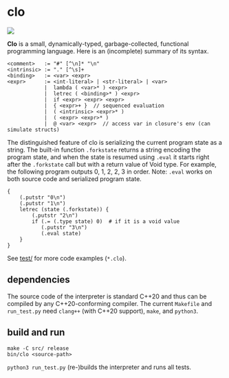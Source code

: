 # clo

![](https://github.com/sdingcn/clo/actions/workflows/run_test.yml/badge.svg)

**Clo** is a small, dynamically-typed, garbage-collected, functional programming language.
Here is an (incomplete) summary of its syntax.
```
<comment>   := "#" [^\n]* "\n"
<intrinsic> := "." [^\s]+
<binding>   := <var> <expr>
<expr>      := <int-literal> | <str-literal> | <var>
            |  lambda ( <var>* ) <expr>
            |  letrec ( <binding>* ) <expr>
            |  if <expr> <expr> <expr>
            |  { <expr>+ }  // sequenced evaluation
            |  ( <intrinsic> <expr>* )
            |  ( <expr> <expr>* )
            |  @ <var> <expr>  // access var in closure's env (can simulate structs)
```

The distinguished feature of clo is serializing
the current program state as a string.
The built-in function `.forkstate` returns
a string encoding the program state,
and when the state is resumed using `.eval` it starts
right after the `.forkstate` call but with a return value of Void type.
For example, the following program outputs 0, 1, 2, 2, 3 in order.
Note: `.eval` works on both source code and serialized program state.
```
{
    (.putstr "0\n")
    (.putstr "1\n")
    letrec (state (.forkstate)) {
        (.putstr "2\n")
        if (.= (.type state) 0)  # if it is a void value
           (.putstr "3\n")
           (.eval state)
    }
}
```

See [test/](test/) for more code examples (`*.clo`).

## dependencies

The source code of the interpreter
is standard C++20 and thus can be compiled
by any C++20-conforming compiler.
The current `Makefile` and `run_test.py`
need `clang++` (with C++20 support), `make`, and `python3`.

## build and run

```
make -C src/ release
bin/clo <source-path>
```

`python3 run_test.py` (re-)builds the interpreter and runs all tests.
